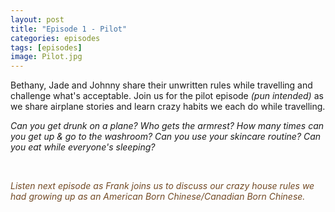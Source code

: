 ```yaml
---
layout: post
title: "Episode 1 - Pilot"
categories: episodes
tags: [episodes]
image: Pilot.jpg
---
```


Bethany, Jade and Johnny share their unwritten rules while travelling and challenge what's acceptable. Join us for the pilot episode <i>(pun intended)</i> as we share airplane stories and learn crazy habits we each do while travelling.

<i>Can you get drunk on a plane? Who gets the armrest? How many times can you get up & go to the washroom? Can you use your skincare routine? Can you eat while everyone's sleeping? </i>

<br>

<p style="color:#724a25"><i>Listen next episode as Frank joins us to discuss our crazy house rules we had growing up as an American Born Chinese/Canadian Born Chinese.</i></p>
